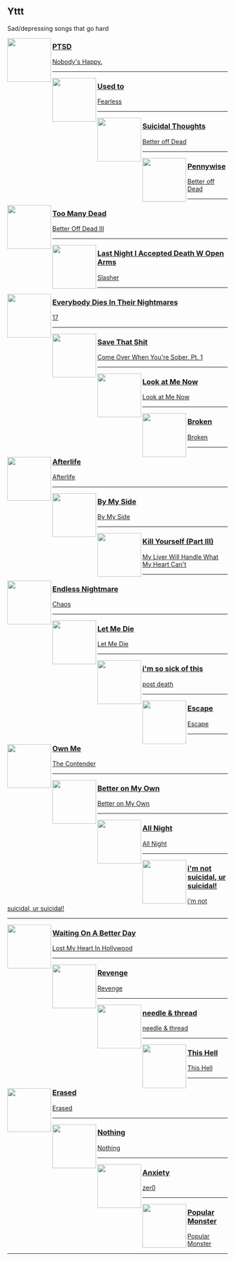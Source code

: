 ## Yttt
[start-desc]: #

Sad&#x2F;depressing songs that go hard

[end-desc]: #

<img align="left" width="100" height="100" src="https://i.scdn.co/image/ab67616d0000b2737b09e4f80190f2845b88ccda">

### [PTSD](https://open.spotify.com/go?uri=spotify:track:1I0529lSZwDiYDts9aKaLy)
[Nobody's Happy.](https://open.spotify.com/go?uri=spotify:album:1IsKL5VWl7ZlW1x12Ffz2D)

---


<img align="left" width="100" height="100" src="https://i.scdn.co/image/ab67616d0000b273d3ad3861045494cf7eaaa107">

### [Used to](https://open.spotify.com/go?uri=spotify:track:773YNtbrxwrlIQ3gcDFkN4)
[Fearless](https://open.spotify.com/go?uri=spotify:album:2leou6sxHz7CaxyV6f4cf1)

---


<img align="left" width="100" height="100" src="https://i.scdn.co/image/ab67616d0000b27306c95838d734f5c0fe3a6a7f">

### [Suicidal Thoughts](https://open.spotify.com/go?uri=spotify:track:56TOfxnRzSRbFRw8J6C4IT)
[Better off Dead](https://open.spotify.com/go?uri=spotify:album:1ueKr16PBVSG1qQEnf4zdn)

---


<img align="left" width="100" height="100" src="https://i.scdn.co/image/ab67616d0000b27306c95838d734f5c0fe3a6a7f">

### [Pennywise](https://open.spotify.com/go?uri=spotify:track:6taAKrEE1wGVN3QkzeNzOf)
[Better off Dead](https://open.spotify.com/go?uri=spotify:album:1ueKr16PBVSG1qQEnf4zdn)

---


<img align="left" width="100" height="100" src="https://i.scdn.co/image/ab67616d0000b27309abf026b651f11b9a5cc68d">

### [Too Many Dead](https://open.spotify.com/go?uri=spotify:track:77e0K7vWuBunVj16g7rClf)
[Better Off Dead III](https://open.spotify.com/go?uri=spotify:album:0bHjLfex60FbxzdV47nKTU)

---


<img align="left" width="100" height="100" src="https://i.scdn.co/image/ab67616d0000b273bd2c088d716adb5f80f757c7">

### [Last Night I Accepted Death W Open Arms](https://open.spotify.com/go?uri=spotify:track:4i4VRwhUepndyjzmNNSSDc)
[Slasher](https://open.spotify.com/go?uri=spotify:album:2fDgTpwbwLOlknTYKLWTXw)

---


<img align="left" width="100" height="100" src="https://i.scdn.co/image/ab67616d0000b273203c89bd4391468eea4cc3f5">

### [Everybody Dies In Their Nightmares](https://open.spotify.com/go?uri=spotify:track:3GVkPk8mqxz0itaAriG1L7)
[17](https://open.spotify.com/go?uri=spotify:album:5VdyJkLe3yvOs0l4xXbWp0)

---


<img align="left" width="100" height="100" src="https://i.scdn.co/image/ab67616d0000b2734958dc3c8e7aa7db22f55af3">

### [Save That Shit](https://open.spotify.com/go?uri=spotify:track:0S0vWvyZ6Rc79TXkWxT9QA)
[Come Over When You're Sober, Pt. 1](https://open.spotify.com/go?uri=spotify:album:33TJ52PuwenGmysJrwMGCe)

---


<img align="left" width="100" height="100" src="https://i.scdn.co/image/ab67616d0000b2737a45152de25aea7eded517f1">

### [Look at Me Now](https://open.spotify.com/go?uri=spotify:track:46eK1kembooWblMi7M7yLM)
[Look at Me Now](https://open.spotify.com/go?uri=spotify:album:4jYST2srvgmyufpKgh8Z9B)

---


<img align="left" width="100" height="100" src="https://i.scdn.co/image/ab67616d0000b273e36f8ef1fb2f6553d96fbc64">

### [Broken](https://open.spotify.com/go?uri=spotify:track:4W8sUeokQKfHt1uTXp0Jq0)
[Broken](https://open.spotify.com/go?uri=spotify:album:2gMpqoJglKD1UJZot6YRZt)

---


<img align="left" width="100" height="100" src="https://i.scdn.co/image/ab67616d0000b273bb17ed91056566fe9357bb2b">

### [Afterlife](https://open.spotify.com/go?uri=spotify:track:4rLltALU0JVawcOAA88bnQ)
[Afterlife](https://open.spotify.com/go?uri=spotify:album:4EyWAAdYmzJc4A8t6bgBlE)

---


<img align="left" width="100" height="100" src="https://i.scdn.co/image/ab67616d0000b273306b5d45f913a965d9386f1e">

### [By My Side](https://open.spotify.com/go?uri=spotify:track:7APSdsbTKdqdPcfwooIrKH)
[By My Side](https://open.spotify.com/go?uri=spotify:album:5o4gxC3Xpva0gGjbGj5lUg)

---


<img align="left" width="100" height="100" src="https://i.scdn.co/image/ab67616d0000b2732989c93b1574ca71717fc82b">

### [Kill Yourself (Part III)](https://open.spotify.com/go?uri=spotify:track:5XAPpyIoYF3QXP34Hv8Pvx)
[My Liver Will Handle What My Heart Can't](https://open.spotify.com/go?uri=spotify:album:1gbgmfoERh4YxIVyyjS8Hp)

---


<img align="left" width="100" height="100" src="https://i.scdn.co/image/ab67616d0000b2731d0469fbef81fe243d0594a7">

### [Endless Nightmare](https://open.spotify.com/go?uri=spotify:track:2CHuu85IjdomB4wPkDwoZp)
[Chaos](https://open.spotify.com/go?uri=spotify:album:5KjnOAe30O9VQAjb6SfrYt)

---


<img align="left" width="100" height="100" src="https://i.scdn.co/image/ab67616d0000b273de0983e18ffd7f1839b2a950">

### [Let Me Die](https://open.spotify.com/go?uri=spotify:track:46T7puWlH8ptC6lx7bQ3TY)
[Let Me Die](https://open.spotify.com/go?uri=spotify:album:4JSD9GfEAaodrPZp4sgpbe)

---


<img align="left" width="100" height="100" src="https://i.scdn.co/image/ab67616d0000b2736410ecf5b218192b37656d4b">

### [i'm so sick of this](https://open.spotify.com/go?uri=spotify:track:1ufGqwim7RHxVsdaxuLmAY)
[post death](https://open.spotify.com/go?uri=spotify:album:4ulaWYsw00jRTQFbs9E04r)

---


<img align="left" width="100" height="100" src="https://i.scdn.co/image/ab67616d0000b273e0c5db154ef6a70355171d45">

### [Escape](https://open.spotify.com/go?uri=spotify:track:4slbyqzahgW3cDt6MixvEE)
[Escape](https://open.spotify.com/go?uri=spotify:album:0L3W7ugBTSmRDVHTeHEshK)

---


<img align="left" width="100" height="100" src="https://i.scdn.co/image/ab67616d0000b27387da18a1723e6d4bf79d6051">

### [Own Me](https://open.spotify.com/go?uri=spotify:track:2CnscesDhDpF7LpURtgBEv)
[The Contender](https://open.spotify.com/go?uri=spotify:album:75OmZv2K9rN3ySHEvc8GIQ)

---


<img align="left" width="100" height="100" src="https://i.scdn.co/image/ab67616d0000b273fe6d5a185d7da0d960870bc9">

### [Better on My Own](https://open.spotify.com/go?uri=spotify:track:6Yb0CKQWbr1ezq5q7PJEkc)
[Better on My Own](https://open.spotify.com/go?uri=spotify:album:7AQyelZzUEz5km4EPjuFhZ)

---


<img align="left" width="100" height="100" src="https://i.scdn.co/image/ab67616d0000b27303cce466f61886b3e87b26aa">

### [All Night](https://open.spotify.com/go?uri=spotify:track:2CktlVLQDih0DW8tnCt1VE)
[All Night](https://open.spotify.com/go?uri=spotify:album:28pD5hT3pELSIT34qJOvZ8)

---


<img align="left" width="100" height="100" src="https://i.scdn.co/image/ab67616d0000b27310d688022c6dd0a367a578c8">

### [i'm not suicidal, ur suicidal!](https://open.spotify.com/go?uri=spotify:track:0TphLiK4h8UQURYST08SSi)
[i'm not suicidal, ur suicidal!](https://open.spotify.com/go?uri=spotify:album:4hGCpT7JjWYqTMna7ev7os)

---


<img align="left" width="100" height="100" src="https://i.scdn.co/image/ab67616d0000b273550af2cb496e3ca3bde8399a">

### [Waiting On A Better Day](https://open.spotify.com/go?uri=spotify:track:4kZd1edOe4Z3thTkT2OMrK)
[Lost My Heart In Hollywood](https://open.spotify.com/go?uri=spotify:album:1zyPg0UcIazUtsDrzZCfFM)

---


<img align="left" width="100" height="100" src="https://i.scdn.co/image/ab67616d0000b2734178e393f30aeef7b31f1def">

### [Revenge](https://open.spotify.com/go?uri=spotify:track:4Px9P902I1fMQEu7FN3eUS)
[Revenge](https://open.spotify.com/go?uri=spotify:album:0lZX4vORoLwplxelacLsyp)

---


<img align="left" width="100" height="100" src="https://i.scdn.co/image/ab67616d0000b2736bb8e4ec2beb5d183796ea6f">

### [needle & thread](https://open.spotify.com/go?uri=spotify:track:6wWflNzMVvWKvzgpgM6Oeb)
[needle & thread](https://open.spotify.com/go?uri=spotify:album:0rrmT3DkwMLWW8CBK4uWfL)

---


<img align="left" width="100" height="100" src="https://i.scdn.co/image/ab67616d0000b273a527ed846ddb4279547dc3ba">

### [This Hell](https://open.spotify.com/go?uri=spotify:track:3R2orjT133kRrmXItb9e7x)
[This Hell](https://open.spotify.com/go?uri=spotify:album:5cAWFRNcVhepYQoarOgaBp)

---


<img align="left" width="100" height="100" src="https://i.scdn.co/image/ab67616d0000b2736987d9d7a5094a69ee2f12df">

### [Erased](https://open.spotify.com/go?uri=spotify:track:200Cyt2C6ZNPtiivdz4Dhr)
[Erased](https://open.spotify.com/go?uri=spotify:album:704GpfscSr5sue1aG9KFhV)

---


<img align="left" width="100" height="100" src="https://i.scdn.co/image/ab67616d0000b2735807698bbee4851332c9b855">

### [Nothing](https://open.spotify.com/go?uri=spotify:track:73ZZzbMmdKcraxMjqXZLxr)
[Nothing](https://open.spotify.com/go?uri=spotify:album:6cRKUUaB9yukR8UpK0tVeJ)

---


<img align="left" width="100" height="100" src="https://i.scdn.co/image/ab67616d0000b2732e16ad63f574851d66c41a6b">

### [Anxiety](https://open.spotify.com/go?uri=spotify:track:3MIDI56fBQenFrMMz2cO7i)
[zer0](https://open.spotify.com/go?uri=spotify:album:5orXIakLkSIQAi9XsHOWEb)

---


<img align="left" width="100" height="100" src="https://i.scdn.co/image/ab67616d0000b2735f4c9262d32be3019e1dda3e">

### [Popular Monster](https://open.spotify.com/go?uri=spotify:track:4GssB27iJeqmfGxS94Tfij)
[Popular Monster](https://open.spotify.com/go?uri=spotify:album:4gxFqhVYU4wp1XDH1KiIo4)

---

